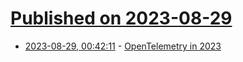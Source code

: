 # [Published on 2023-08-29](index.md)

* [2023-08-29, 00:42:11](https://lobste.rs/s/qkticc/opentelemetry_2023) - [OpenTelemetry in 2023](https://bit.kevinslin.com/p/opentelemetry-in-2023)
